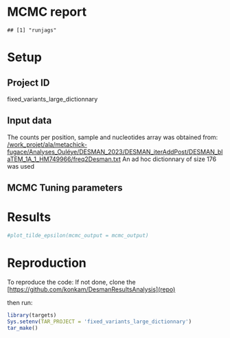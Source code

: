 MCMC report
================

    ## [1] "runjags"

# Setup

## Project ID

fixed_variants_large_dictionnary

## Input data

The counts per position, sample and nucleotides array was obtained from:
[/work_projet/ala/metachick-fugace/Analyses_Ouléye/DESMAN_2023/DESMAN_iterAddPost/DESMAN_blaTEM_1A_1_HM749966/freq2Desman.txt]()
An ad hoc dictionnary of size 176 was used

## MCMC Tuning parameters

# Results

``` r
#plot_tilde_epsilon(mcmc_output = mcmc_output)
```

# Reproduction

To reproduce the code: If not done, clone the
[https://github.com/konkam/DesmanResultsAnalysis](repo)

then run:

``` r
library(targets)
Sys.setenv(TAR_PROJECT = 'fixed_variants_large_dictionnary')
tar_make()
```
